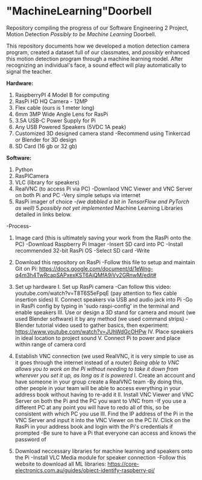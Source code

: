 # "MachineLearning"Doorbell
Repository compiling the progress of our Software Engineering 2 Project, Motion Detection *Possibly to be Machine Learning* Doorbell. 

This repository documents how we developed a motion detection camera program, created a dataset full of our classmates, and *possibly* enhanced this motion detection program through a machine learning model. After recognizing an individual's face, a sound effect will play automatically to signal the teacher.

**Hardware:**
  1. RaspberryPI 4 Model B for computing
  2. RasPi HD HQ Camera - 12MP
  3. Flex cable (ours is 1 meter long)
  4. 6mm 3MP Wide Angle Lens for RasPi
  5. 3.5A USB-C Power Supply for Pi
  6. Any USB Powered Speakers (5VDC 1A peak)
  7. Customized 3D designed camera stand
     -Recommend using Tinkercad or Blender for 3D design 
  8. SD Card (16 gb or 32 gb)

**Software:**
  1. Python
  2. RasPICamera
  3. VLC (library for speakers)
  4. RealVNC (to access Pi via PC)
     -Downlaod VNC Viewer and VNC Server on both Pi and PC
     -Very simple setups via internet
  5. RasPi imager of choice
  -*(we dabbled a bit in TensorFlow and PyTorch as well)*
  5.*possibly not yet implemented* Machine Learning Libraries detailed in links below.
  
  -Process-
  1. Image card (this is ultimately saving your work from the RasPi onto the PC)
     -Download Raspberry Pi Imager
     -Insert SD card into PC
     -Install recommended 32-bit RasPi OS
     -Select SD card
     -Write
     
  2. Download this repository on RasPi
     -Follow this file to setup and maintain Git on Pi: https://docs.google.com/document/d/1eWng-q4m3h4TwRcapSAPxexKST6AjQMfA9iVv2GRnwM/edit#
     
  3. Set up hardware
     I. Set up RasPi camera
       -Can follow this video: youtube.com/watch?v=T8T6S5eFpqE (pay attention to flex cable insertion sides)
     II. Connect speakers via USB and audio jack into Pi
       -Go in RasPi config by typing in 'sudo raspi-config' in the terminal and enable speakers 
     III. Use or design a 3D stand for camera and mount (we used Blender software) it by any method (we used command strips)
        -Blender tutorial video used to gather basics, then experiment: https://www.youtube.com/watch?v=JUhWdGcOHPw 
     IV. Place speakers in ideal location to project sound
     V. Connect Pi to power and place within range of camera cord
     
  4. Establish VNC connection (we used RealVNC, it is very simple to use as it goes through the internet instead of a router)
  *Being able to VNC allows you to work on the Pi without needing to take it down from wherever you set it up, as long as it is powered*
     I. Create an account and have someone in your group create a RealVNC team
       -By doing this, other people in your team will be able to access everything in your address book without having to re-add it
     II. Install VNC Viewer and VNC Server on both the Pi and the PC you want to VNC from
       -If you use a different PC at any point you will have to redo all of this, so be consistent with which PC you use
     III. Find the IP address of the Pi in the VNC Server and input it into the VNC Viewer on the PC
     IV. Click on the RasPi in your address book and login with the Pi's credentials if prompted
       -Be sure to have a Pi that everyone can access and knows the password of
       
  5. Download neccessary libraries for machine learning and speakers onto the Pi
    -Install VLC Media module for speaker connection
    -Follow this website to download all ML libraries: https://core-electronics.com.au/guides/object-identify-raspberry-pi/ 
 


